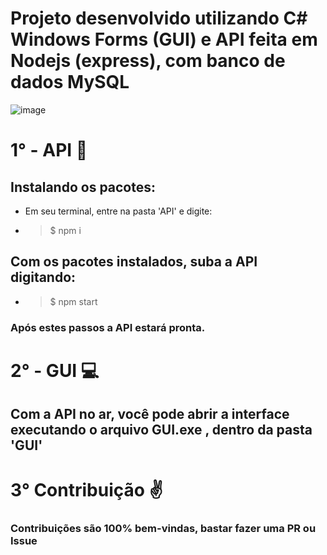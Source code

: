# Projeto desenvolvido utilizando C# Windows Forms (GUI) e API feita em Nodejs (express), com banco de dados MySQL

![image](https://user-images.githubusercontent.com/40467826/57259810-484c8f80-7037-11e9-934d-35a9b0a80b03.png)

# 1° - API 🚀
## Instalando os pacotes:
* Em seu terminal, entre na pasta 'API' e digite:
* >$ npm i
## Com os pacotes instalados, suba a API digitando:
* >$ npm start

### Após estes passos a API estará pronta.

# 2° - GUI 💻
## Com a API no ar, você pode abrir a interface executando o arquivo GUI.exe , dentro da pasta 'GUI'

# 3° Contribuição ✌️
### Contribuições são 100% bem-vindas, bastar fazer uma PR ou Issue